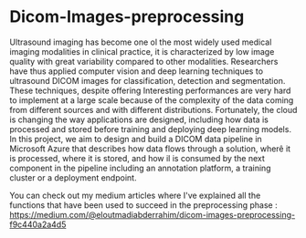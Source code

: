 # Dicom-Images-preprocessing

Ultrasound imaging has become one ol the most widely used medical imaging modalities in clinical practice, it is characterized by low image quality with great variability compared to other modalities. Researchers have thus applied computer vision and deep learning techniques to ultrasound DICOM images for classification, detection and segmentation. These techniques, despite offering  Interesting performances are very hard to implement at a large scale because of the complexity of the data coming from different sources and with different distributions. Fortunately, the cloud is changing the way applications are designed, including how data is processed and stored before training and deploying deep learning models. In this project, we aim to design and build a DICOM data pipeline in Microsoft Azure that describes how data flows through a solution, wherê it is processed, where it is stored, and how il is consumed by the next component in the pipeline including an annotation platform, a training cluster or a deployment endpoint.


You can check out my medium articles where I've explained all the functions that have been used to succeed in the preprocessing phase : https://medium.com/@eloutmadiabderrahim/dicom-images-preprocessing-f9c440a2a4d5
